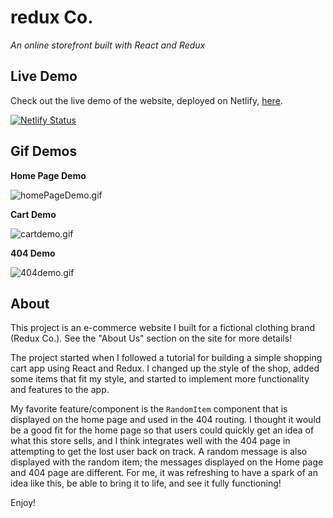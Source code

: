 # redux Co.
_An online storefront built with React and Redux_

## Live Demo
Check out the live demo of the website, deployed on Netlify, <a href="https://redux-co.netlify.com" target="new">here</a>.

[![Netlify Status](https://api.netlify.com/api/v1/badges/ff36ee74-8b79-41c2-907c-01ce3396fad1/deploy-status)](https://app.netlify.com/sites/redux-co/deploys)


## Gif Demos
**Home Page Demo**

![homePageDemo.gif](https://s3.gifyu.com/images/homePageDemo.gif)


**Cart Demo**

![cartdemo.gif](https://s3.gifyu.com/images/cartdemo.gif)


**404 Demo**

![404demo.gif](https://s3.gifyu.com/images/404demo.gif)



## About
This project is an e-commerce website I built for a fictional clothing brand (Redux Co.). See the "About Us" section on the site for more details!

The project started when I followed a tutorial for building a simple shopping cart app using React and Redux. I changed up the style of the shop, added some items that fit my style, and started to implement more functionality and features to the app.

My favorite feature/component is the `RandomItem` component that is displayed on the home page and used in the 404 routing. I thought it would be a good fit for the home page so that users could quickly get an idea of what this store sells, and I think integrates well with the 404 page in attempting to get the lost user back on track. A random message is also displayed with the random item; the messages displayed on the Home page and 404 page are different. For me, it was refreshing to have a spark of an idea like this, be able to bring it to life, and see it fully functioning!

Enjoy!
